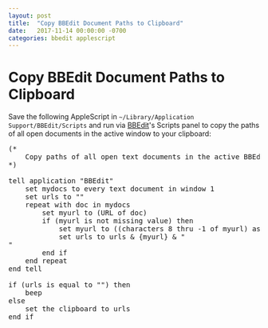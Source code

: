 ```yaml
---
layout: post
title:  "Copy BBEdit Document Paths to Clipboard"
date:   2017-11-14 00:00:00 -0700
categories: bbedit applescript
---
```


# Copy BBEdit Document Paths to Clipboard

Save the following AppleScript in `~/Library/Application Support/BBEdit/Scripts` and run via [BBEdit](http://www.barebones.com/products/bbedit/)'s Scripts panel to copy the paths of all open documents in the active window to your clipboard:

<pre><span class="cm">(*</span>
<span class="cm">    Copy paths of all open text documents in the active BBEdit window to your clipboard</span>
<span class="cm">*)</span>

<span class="k">tell</span> <span class="nb">application</span> <span class="s2">&quot;BBEdit&quot;</span>
    <span class="k">set</span> <span class="nv">mydocs</span> <span class="k">to</span> <span class="nb">every</span> <span class="nb">text</span> <span class="na">document</span> <span class="k">in</span> <span class="na">window</span> <span class="mi">1</span>
    <span class="k">set</span> <span class="nv">urls</span> <span class="k">to</span> <span class="s2">&quot;&quot;</span>
    <span class="k">repeat</span> <span class="nv">with</span> <span class="nv">doc</span> <span class="k">in</span> <span class="nv">mydocs</span>
        <span class="k">set</span> <span class="nv">myurl</span> <span class="k">to</span> <span class="p">(</span><span class="nv">URL</span> <span class="k">of</span> <span class="nv">doc</span><span class="p">)</span>
        <span class="k">if</span> <span class="p">(</span><span class="nv">myurl</span> <span class="ow">is not</span> <span class="no">missing value</span><span class="p">)</span> <span class="k">then</span>
            <span class="k">set</span> <span class="nv">myurl</span> <span class="k">to</span> <span class="p">((</span><span class="nb">characters</span> <span class="mi">8</span> <span class="nb">thru</span> <span class="o">-</span><span class="mi">1</span> <span class="k">of</span> <span class="nv">myurl</span><span class="p">)</span> <span class="k">as </span><span class="nc">string</span><span class="p">)</span>
            <span class="k">set</span> <span class="nv">urls</span> <span class="k">to</span> <span class="nv">urls</span> <span class="o">&amp;</span> <span class="p">{</span><span class="nv">myurl</span><span class="p">}</span> <span class="o">&amp;</span> <span class="s2">&quot;</span>
<span class="s2">&quot;</span>
        <span class="k">end</span> <span class="k">if</span>
    <span class="k">end</span> <span class="k">repeat</span>
<span class="k">end</span> <span class="k">tell</span>

<span class="k">if</span> <span class="p">(</span><span class="nv">urls</span> <span class="ow">is equal</span> <span class="k">to</span> <span class="s2">&quot;&quot;</span><span class="p">)</span> <span class="k">then</span>
    <span class="nb">beep</span>
<span class="k">else</span>
    <span class="nb">set the clipboard to</span> <span class="nv">urls</span>
<span class="k">end</span> <span class="k">if</span></pre>
